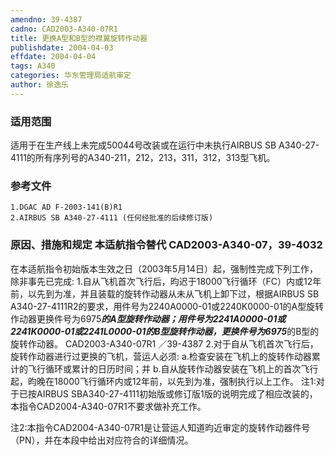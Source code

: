 ```yaml
---
amendno: 39-4387
cadno: CAD2003-A340-07R1
title: 更换A型和B型的襟翼旋转作动器
publishdate: 2004-04-03
effdate: 2004-04-04
tags: A340
categories: 华东管理局适航审定
author: 徐逸乐
---
```


### 适用范围 
适用于在生产线上未完成50044号改装或在运行中未执行AIRBUS SB A340-27-4111的所有序列号的A340-211，212，213，311，312，313型飞机。

### 参考文件
    1.DGAC AD F-2003-141(B)R1 
    2.AIRBUS SB A340-27-4111 (任何经批准的后续修订版) 

### 原因、措施和规定 本适航指令替代 CAD2003-A340-07，39-4032 
在本适航指令初始版本生效之日（2003年5月14日）起，强制性完成下列工作，除非事先已完成: 
    1.自从飞机首次飞行后，昀迟于18000飞行循环（FC）内或12年前，以先到为准，并且装载的旋转作动器从未从飞机上卸下过，根据AIRBUS SB A340-27-4111R2的要求，用件号为2240A0000-01或2240K0000-01的A型旋转作动器更换件号为6975*****的A型旋转作动器；用件号为2241A0000-01或2241K0000-01或2241L0000-01的B型旋转作动器，更换件号为6975*****的B型的旋转作动器。 
       CAD2003-A340-07R1   ／39-4387 
    2.对于自从飞机首次飞行后，旋转作动器进行过更换的飞机，营运人必须: 
      a.检查安装在飞机上的旋转作动器累计的飞行循环或累计的日历时间；并 
      b.自从旋转作动器安装在飞机上的首次飞行起，昀晚在18000飞行循环内或12年前，以先到为准，强制执行以上工作。 注1:对于已按AIRBUS SBA340-27-4111初始版或修订版1版的说明完成了相应改装的，本指令CAD2004-A340-07R1不要求做补充工作。 

注2:本指令CAD2004-A340-07R1是让营运人知道昀近审定的旋转作动器件号（PN），并在本段中给出对应符合的详细情况。
